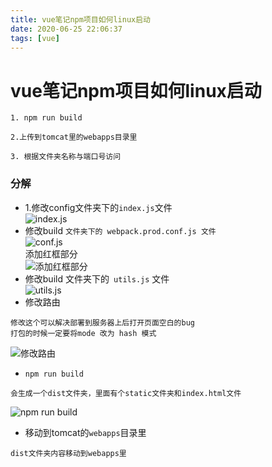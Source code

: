 ```yaml
---
title: vue笔记npm项目如何linux启动
date: 2020-06-25 22:06:37
tags: [vue]
---
```


# vue笔记npm项目如何linux启动

```
1. npm run build

2.上传到tomcat里的webapps目录里

3. 根据文件夹名称与端口号访问

```

<!--more-->
### 分解
* 1.修改config文件夹下的`index.js`文件   
![index.js](/img/2020-07-25/1.png)
* 修改build `文件夹下的 webpack.prod.conf.js 文件`  
![conf.js](/img/2020-07-25/2.png)  
添加红框部分   
![添加红框部分 ](/img/2020-07-25/3.png)    
* 修改build 文件夹下的` utils.js` 文件  
![utils.js](/img/2020-07-25/4.png)   
* 修改路由
```
修改这个可以解决部署到服务器上后打开页面空白的bug
打包的时候一定要将mode 改为 hash 模式
```
![修改路由](/img/2020-07-25/5.png)   

* `npm run build`
```
会生成一个dist文件夹，里面有个static文件夹和index.html文件
```
![npm run build](/img/2020-07-25/6.png)   

* 移动到tomcat的`webapps`目录里
```
dist文件夹内容移动到webapps里

```